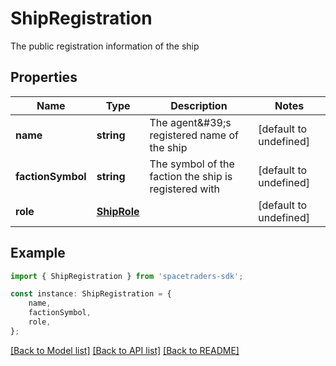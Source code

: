 # ShipRegistration

The public registration information of the ship

## Properties

Name | Type | Description | Notes
------------ | ------------- | ------------- | -------------
**name** | **string** | The agent\&#39;s registered name of the ship | [default to undefined]
**factionSymbol** | **string** | The symbol of the faction the ship is registered with | [default to undefined]
**role** | [**ShipRole**](ShipRole.md) |  | [default to undefined]

## Example

```typescript
import { ShipRegistration } from 'spacetraders-sdk';

const instance: ShipRegistration = {
    name,
    factionSymbol,
    role,
};
```

[[Back to Model list]](../README.md#documentation-for-models) [[Back to API list]](../README.md#documentation-for-api-endpoints) [[Back to README]](../README.md)
